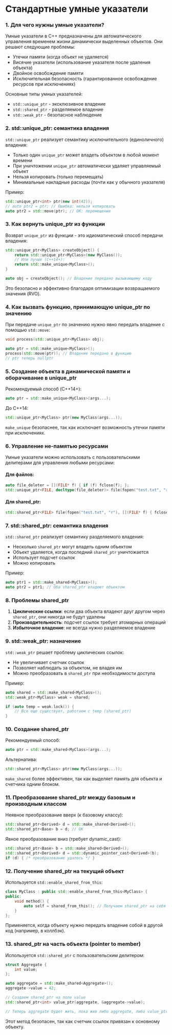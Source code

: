 # Стандартные умные указатели

### 1. Для чего нужны умные указатели?
Умные указатели в C++ предназначены для автоматического управления временем жизни динамически выделенных объектов. Они решают следующие проблемы:
- Утечки памяти (когда объект не удаляется)
- Висячие указатели (использование указателя после удаления объекта)
- Двойное освобождение памяти
- Исключительная безопасность (гарантированное освобождение ресурсов при исключениях)

Основные типы умных указателей:
- `std::unique_ptr` - эксклюзивное владение
- `std::shared_ptr` - разделяемое владение
- `std::weak_ptr` - безопасное наблюдение

### 2. std::unique_ptr: семантика владения
`std::unique_ptr` реализует семантику исключительного (единоличного) владения:
- Только один `unique_ptr` может владеть объектом в любой момент времени
- При уничтожении `unique_ptr` автоматически удаляет управляемый объект
- Нельзя копировать (только перемещать)
- Минимальные накладные расходы (почти как у обычного указателя)

Пример:
```cpp
std::unique_ptr<int> ptr(new int(42));
// auto ptr2 = ptr; // Ошибка: нельзя копировать
auto ptr2 = std::move(ptr); // OK: перемещение
```

### 3. Как вернуть unique_ptr из функции
Возврат `unique_ptr` из функции - это идиоматический способ передачи владения:
```cpp
std::unique_ptr<MyClass> createObject() {
    return std::unique_ptr<MyClass>(new MyClass());
    // Или лучше (C++14+):
    return std::make_unique<MyClass>();
}

auto obj = createObject(); // Владение передано вызывающему коду
```
Это безопасно и эффективно благодаря оптимизации возвращаемого значения (RVO).

### 4. Как вызвать функцию, принимающую unique_ptr по значению
При передаче `unique_ptr` по значению нужно явно передать владение с помощью `std::move`:
```cpp
void process(std::unique_ptr<MyClass> obj);

auto ptr = std::make_unique<MyClass>();
process(std::move(ptr)); // Владение передано в функцию
// ptr теперь nullptr
```

### 5. Создание объекта в динамической памяти и оборачивание в unique_ptr
Рекомендуемый способ (C++14+):
```cpp
auto ptr = std::make_unique<MyClass>(args...);
```
До C++14:
```cpp
std::unique_ptr<MyClass> ptr(new MyClass(args...));
```
`make_unique` безопаснее, так как исключает возможность утечки памяти при исключениях.

### 6. Управление не-памятью ресурсами
Умные указатели можно использовать с пользовательскими делитерами для управления любыми ресурсами:

#### Для файлов:
```cpp
auto file_deleter = [](FILE* f) { if (f) fclose(f); };
std::unique_ptr<FILE, decltype(file_deleter)> file(fopen("test.txt", "r"), file_deleter);
```

#### Для shared_ptr:
```cpp
std::shared_ptr<FILE> file(fopen("test.txt", "r"), [](FILE* f) { fclose(f); });
```

### 7. std::shared_ptr: семантика владения
`std::shared_ptr` реализует семантику разделяемого владения:
- Несколько `shared_ptr` могут владеть одним объектом
- Объект удаляется, когда последний `shared_ptr` уничтожается
- Использует подсчет ссылок
- Можно копировать

Пример:
```cpp
auto ptr1 = std::make_shared<MyClass>();
auto ptr2 = ptr1; // Оба shared_ptr владеют объектом
```

### 8. Проблемы shared_ptr
1. **Циклические ссылки**: если два объекта владеют друг другом через `shared_ptr`, они никогда не будут удалены
2. **Производительность**: подсчет ссылок требует атомарных операций
3. **Избыточное владение**: не всегда нужно разделяемое владение

### 9. std::weak_ptr: назначение
`std::weak_ptr` решает проблему циклических ссылок:
- Не увеличивает счетчик ссылок
- Позволяет наблюдать за объектом, не владея им
- Можно преобразовать в `shared_ptr` при необходимости доступа

Пример:
```cpp
auto shared = std::make_shared<MyClass>();
std::weak_ptr<MyClass> weak = shared;

if (auto temp = weak.lock()) {
    // Все еще существует, работаем с temp (shared_ptr)
}
```

### 10. Создание shared_ptr
Рекомендуемый способ:
```cpp
auto ptr = std::make_shared<MyClass>(args...);
```
Альтернатива:
```cpp
std::shared_ptr<MyClass> ptr(new MyClass(args...));
```
`make_shared` более эффективен, так как выделяет память для объекта и счетчика одним блоком.

### 11. Преобразование shared_ptr между базовым и производным классом
Неявное преобразование вверх (к базовому классу):
```cpp
std::shared_ptr<Derived> d = std::make_shared<Derived>();
std::shared_ptr<Base> b = d; // OK
```

Явное преобразование вниз (требует dynamic_cast):
```cpp
std::shared_ptr<Base> b = std::make_shared<Derived>();
std::shared_ptr<Derived> d = std::dynamic_pointer_cast<Derived>(b);
if (d) { /* преобразование удалось */ }
```

### 12. Получение shared_ptr на текущий объект
Используется `std::enable_shared_from_this`:
```cpp
class MyClass : public std::enable_shared_from_this<MyClass> {
public:
    void method() {
        auto self = shared_from_this(); // Получаем shared_ptr на себя
    }
};
```
Применяется, когда объекту нужно передать владение собой в другой код (например, в коллбэк).

### 13. shared_ptr на часть объекта (pointer to member)
Используется `std::shared_ptr` с пользовательским делитером:
```cpp
struct Aggregate {
    int value;
};

auto aggregate = std::make_shared<Aggregate>();
aggregate->value = 42;

// Создаем shared_ptr на поле value
std::shared_ptr<int> value_ptr(aggregate, &aggregate->value);

// Теперь aggregate будет жить, пока жив либо aggregate, либо value_ptr
```
Этот метод безопасен, так как счетчик ссылок привязан к основному объекту.